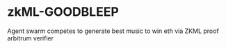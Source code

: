 # zkML-GOODBLEEP
Agent swarm competes to generate best music to win eth via ZKML proof arbitrum verifier 
